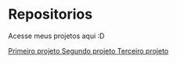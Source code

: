 # Repositorios
Acesse meus projetos aqui :D
 
<a href="https://eulioruda.github.io/Repositorios/desafios%2005%20e%2006/index.html">Primeiro projeto
<a href="https://eulioruda.github.io/Repositorios/desafio%2007%20e%2008/index.html">Segundo projeto
<a href="https://eulioruda.github.io/Repositorios/desafio12/desafio12.html">Terceiro projeto
